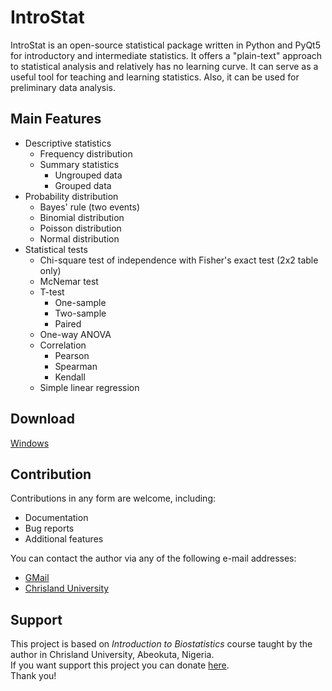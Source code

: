 # IntroStat
IntroStat is an open-source statistical package written in Python and PyQt5 for introductory and intermediate statistics. It offers a "plain-text" approach to statistical analysis and relatively has no learning curve. It can serve as a useful tool for teaching and learning statistics. Also, it can be used for preliminary data analysis.


## Main Features
- Descriptive statistics
  - Frequency distribution
  - Summary statistics
    - Ungrouped data
    - Grouped data
- Probability distribution
  - Bayes' rule (two events)
  - Binomial distribution
  - Poisson distribution
  - Normal distribution
- Statistical tests
  - Chi-square test of independence with Fisher's exact test (2x2 table only)
  - McNemar test
  - T-test
    - One-sample
    - Two-sample
    - Paired
  - One-way ANOVA
  - Correlation
    - Pearson
    - Spearman
    - Kendall
  - Simple linear regression
 
## Download 
[Windows](https://drive.google.com/file/d/1kr4CgwF50fFNFzit2H_5gXdg0ZMp6MX8/view?usp=sharing) 


## Contribution 
Contributions in any form are welcome, including:
- Documentation
- Bug reports
- Additional features

You can contact the author via any of the following e-mail addresses:
- [GMail](mailto:dtb.ajayi@gmail.com)
- [Chrisland University](mailto:david.ajayi@chrislanduniversity.edu.ng)

## Support
This project is based on  *Introduction to Biostatistics* course taught by the author in Chrisland University, Abeokuta, Nigeria. 
<br>
If you want support this project you can donate <a href="https://www.buymeacoffee.com/dtajayi" target="_blank">here</a>.
<br>
Thank you!

